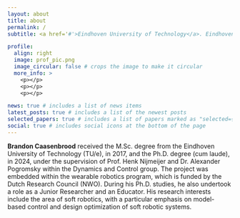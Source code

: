 ```yaml
---
layout: about
title: about
permalink: /
subtitle: <a href='#'>Eindhoven University of Technology</a>. Eindhoven. b.j.caasenbrood@tue.nl.

profile:
  align: right
  image: prof_pic.png
  image_circular: false # crops the image to make it circular
  more_info: >
    <p></p>
    <p></p>
    <p></p>

news: true # includes a list of news items
latest_posts: true # includes a list of the newest posts
selected_papers: true # includes a list of papers marked as "selected={true}"
social: true # includes social icons at the bottom of the page
---
```


**Brandon Caasenbrood** received the M.Sc. degree from the Eindhoven University of Technology (TU/e), in 2017, and the Ph.D. degree (cum laude), in 2024, under the supervision of Prof. Henk Nijmeijer and Dr. Alexander Pogromsky within the Dynamics and Control group. The project was embedded within the wearable robotics program, which is funded by the Dutch Research Council (NWO). During his Ph.D. studies, he also undertook a role as a Junior Researcher and an Educator. His research interests include the area of soft robotics, with a particular emphasis on model-based control and design optimization of soft robotic systems.

<!-- Write your biography here. Tell the world about yourself. Link to your favorite [subreddit](http://reddit.com). You can put a picture in, too. The code is already in, just name your picture `prof_pic.jpg` and put it in the `img/` folder.

Put your address / P.O. box / other info right below your picture. You can also disable any of these elements by editing `profile` property of the YAML header of your `_pages/about.md`. Edit `_bibliography/papers.bib` and Jekyll will render your [publications page](/al-folio/publications/) automatically.

Link to your social media connections, too. This theme is set up to use [Font Awesome icons](https://fontawesome.com/) and [Academicons](https://jpswalsh.github.io/academicons/), like the ones below. Add your Facebook, Twitter, LinkedIn, Google Scholar, or just disable all of them. -->
